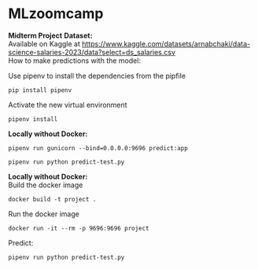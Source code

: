 # MLzoomcamp
**Midterm Project** 
**Dataset:**  
Available on Kaggle at https://www.kaggle.com/datasets/arnabchaki/data-science-salaries-2023/data?select=ds_salaries.csv  
How to make predictions with the model:  

Use pipenv to install the dependencies from the pipfile
```
pip install pipenv
```
Activate the new virtual environment  
```
pipenv install
```

**Locally without Docker:** 
```
pipenv run gunicorn --bind=0.0.0.0:9696 predict:app
```
``` 
pipenv run python predict-test.py
```  

**Locally without Docker:**  
Build the docker image  
```
docker build -t project .
```
Run the docker image  
``` 
docker run -it --rm -p 9696:9696 project
```
Predict:  
```  
pipenv run python predict-test.py
```

